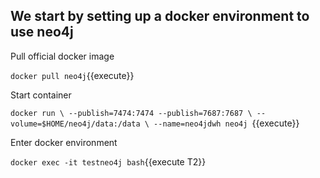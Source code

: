 ## We start by setting up a docker environment to use neo4j

Pull official docker image

`docker pull neo4j`{{execute}}

Start container

`docker run \
    --publish=7474:7474 --publish=7687:7687 \
    --volume=$HOME/neo4j/data:/data \
    --name=neo4jdwh
    neo4j
`{{execute}}

Enter docker environment

`docker exec -it testneo4j bash`{{execute T2}}

